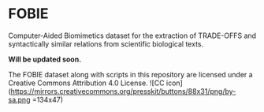# FOBIE
Computer-Aided Biomimetics dataset for the extraction of TRADE-OFFS and syntactically similar relations from scientific biological texts.

**Will be updated soon.**

The FOBIE dataset along with scripts in this repository are licensed under a Creative Commons Attribution 4.0 License.
![CC icon](https://mirrors.creativecommons.org/presskit/buttons/88x31/png/by-sa.png =134x47)
